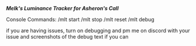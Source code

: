 ***Melk's Luminance Tracker for Asheron's Call***

Console Commands:
/mlt start
/mlt stop
/mlt reset
/mlt debug

if you are having issues, turn on debugging and pm me on discord with your issue and screenshots of the debug text if you can
